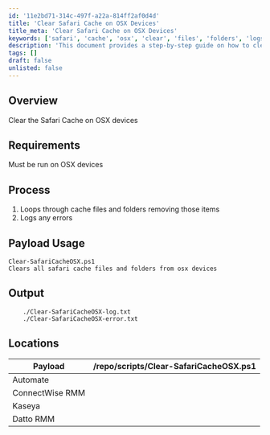 ```yaml
---
id: '11e2bd71-314c-497f-a22a-814ff2af0d4d'
title: 'Clear Safari Cache on OSX Devices'
title_meta: 'Clear Safari Cache on OSX Devices'
keywords: ['safari', 'cache', 'osx', 'clear', 'files', 'folders', 'logs', 'errors']
description: 'This document provides a step-by-step guide on how to clear the Safari cache on OSX devices, including the requirements, process, and output logs for successful execution.'
tags: []
draft: false
unlisted: false
---
```

## Overview

Clear the Safari Cache on OSX devices

## Requirements

Must be run on OSX devices

## Process

1. Loops through cache files and folders removing those items
2. Logs any errors

## Payload Usage

```
Clear-SafariCacheOSX.ps1
Clears all safari cache files and folders from osx devices
```

## Output

```
    ./Clear-SafariCacheOSX-log.txt
    ./Clear-SafariCacheOSX-error.txt
```

## Locations

| Payload                    | /repo/scripts/Clear-SafariCacheOSX.ps1 |
|---------------------------|-----------------------------------------|
| Automate                  |                                         |
| ConnectWise RMM           |                                         |
| Kaseya                    |                                         |
| Datto RMM                 |                                         |











